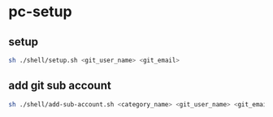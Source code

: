 # pc-setup

## setup

```sh
sh ./shell/setup.sh <git_user_name> <git_email>
```

## add git sub account

```sh
sh ./shell/add-sub-account.sh <category_name> <git_user_name> <git_email>
```